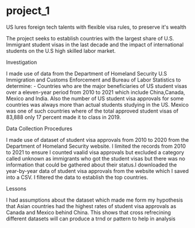 # project_1

US lures foreign tech talents with flexible visa rules, to preserve it's wealth

The project seeks to establish countries with the largest share of U.S. Immigrant student visas in the last decade and the impact of international students on the U.S high skilled labor market.

Investigation

I made use of data from the Department of Homeland Security U.S Immigration and Customs Enforcement and Bureau of Labor Statistics to determine: - Countries who are the major beneficiaries of US student visas over a eleven-year period from 2010 to 2021 which include China,Canada, Mexico and India.
Also the number of US student visa approvals for some countries was always more than actual students studying in the US. Mexico was one of such countries where of the total approved student visas of 83,888 only 17 percent made it to class in 2019.


Data Collection Procedures

I made use of dataset of student visa approvals from 2010 to 2020 from the Department of Homeland Security website. I limited the records from 2010 to 2021 to ensure I counted vaalid visa approvals but excluded a category called unknown as immigrants who got the student visas but there was no information that could be gathered about their status.I downloaded the year-by-year data of student visa approvals from the website which I saved into a CSV. I filtered the data to establish the top countries.

Lessons

I had assumptions about the dataset which made me form my hypothesis that Asian countries had the highest rates of student visa approvals as Canada and Mexico behind China. This shows that cross refrecining different datasets will can produce a trnd or pattern to help in analysis

